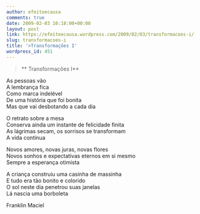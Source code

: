 ```yaml
---
author: efeitoecausa
comments: true
date: 2009-02-03 16:18:00+00:00
layout: post
link: https://efeitoecausa.wordpress.com/2009/02/03/transformacoes-i/
slug: transformacoes-i
title: '>Transformações I'
wordpress_id: 451
---
```


>** Transformações I**  
  
As pessoas vão  
A lembrança fica  
Como marca indelével  
De uma história que foi bonita  
Mas que vai desbotando a cada dia  
  
O retrato sobre a mesa  
Conserva ainda um instante de felicidade finita  
As lágrimas secam, os sorrisos se transformam  
A vida continua  
  
Novos amores, novas juras, novas flores  
Novos sonhos e expectativas eternos em si mesmo  
Sempre a esperança otimista  
  
A criança construiu uma casinha de massinha  
E tudo era tão bonito e colorido  
O sol neste dia penetrou suas janelas  
Lá nascia uma borboleta  
  
Franklin Maciel
